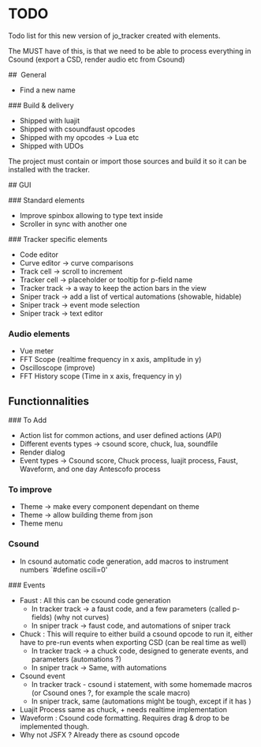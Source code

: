 # TODO 

Todo list for this new version of jo_tracker created with elements.

The MUST have of this, is that we need to be able to process everything in Csound (export a CSD, render audio etc from Csound)


##  General

* Find a new name

### Build & delivery

* Shipped with luajit
* Shipped with csoundfaust opcodes
* Shipped with my opcodes -> Lua etc
* Shipped with UDOs

The project must contain or import those sources and build it so it can be installed with the tracker.

## GUI

### Standard elements

* Improve spinbox allowing to type text inside
* Scroller in sync with another one 

### Tracker specific elements

* Code editor
* Curve editor -> curve comparisons
* Track cell -> scroll to increment
* Tracker cell -> placeholder or tooltip for p-field name
* Tracker track -> a way to keep the action bars in the view
* Sniper track -> add a list of vertical automations (showable, hidable)
* Sniper track -> event mode selection
* Sniper track -> text editor


### Audio elements

* Vue meter
* FFT Scope (realtime frequency in x axis, amplitude in y)
* Oscilloscope (improve)
* FFT History scope (Time in x axis, frequency in y)

## Functionnalities 


### To Add 

* Action list for common actions, and user defined actions (API)
* Different events types -> csound score, chuck, lua, soundfile
* Render dialog
* Event types -> Csound score, Chuck process, luajit process, Faust, Waveform, and one day Antescofo process

### To improve 

* Theme -> make every component dependant on theme
* Theme -> allow building theme from json
* Theme menu

### Csound

* In csound automatic code generation, add macros to instrument numbers `#define oscili=0'


### Events 

* Faust : All this can be csound code generation
    - In tracker track -> a faust code, and a few parameters (called p-fields) (why not curves)
    - In sniper track -> faust code, and automations of sniper track
* Chuck : This will require to either build a csound opcode to run it, either have to pre-run events when exporting CSD (can be real time as well)
    - In tracker track -> a chuck code, designed to generate events, and parameters (automations ?)
    - In sniper track -> Same, with automations
* Csound event 
    - In tracker track - csound i statement, with some homemade macros (or Csound ones ?, for example the scale macro)
    - In sniper track, same (automations might be tough, except if it has )
* Luajit Process same as chuck, + needs realtime implementation
* Waveform : Csound code formatting. Requires drag & drop to be implemented though. 
* Why not JSFX ? Already there as csound opcode